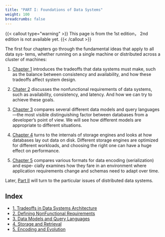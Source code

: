 ```yaml
---
title: "PART I: Foundations of Data Systems"
weight: 100
breadcrumbs: false
---
```


{{< callout type="warning" >}}
This page is from the 1st edition， 2nd edition is not available yet.
{{< /callout >}}

The first four chapters go through the fundamental ideas that apply to all data sys‐ tems, whether running on a single machine or distributed across a cluster of machines:

1. [Chapter 1](/en/ch1) introduces the tradeoffs that data systems must make, such as the balance between consistency and availability, and how these tradeoffs affect system design.

2. [Chater 2](/en/ch2) discusses the nonfunctional requirements of data systems, such as availability, consistency, and latency. And how we can try to achieve these goals.

3. [Chapter 3](/en/ch3) compares several different data models and query languages—the most visible distinguishing factor between databases from a developer’s point of view. We will see how different models are appropriate to different situations.

4. [Chapter 4](/en/ch4) turns to the internals of storage engines and looks at how databases lay out data on disk. Different storage engines are optimized for different workloads, and choosing the right one can have a huge effect on performance.

5. [Chapter 5](/en/ch5) compares various formats for data encoding (serialization) and espe‐ cially examines how they fare in an environment where application requirements change and schemas need to adapt over time.

Later, [Part II](/en/part-ii) will turn to the particular issues of distributed data systems.


## Index

- [1. Tradeoffs in Data Systems Architecture](/en/ch1)
- [2. Defining NonFunctional Requirements](/en/ch2)
- [3. Data Models and Query Languages](/en/ch3)
- [4. Storage and Retrieval](/en/ch4)
- [5. Encoding and Evolution](/en/ch5)

